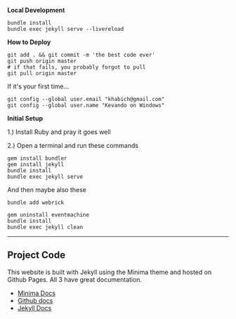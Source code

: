 **Local Development**
```
bundle install
bundle exec jekyll serve --livereload
```

**How to Deploy**
```
git add . && git commit -m 'the best code ever'
git push origin master
# if that fails, you probably forgot to pull
git pull origin master
```

If it's your first time...

```
git config --global user.email "khabich@gmail.com"
git config --global user.name "Kevando on Windows"
```

**Initial Setup** 

1.) Install Ruby and pray it goes well

2.) Open a terminal and run these commands

```
gem install bundler
gem install jekyll
bundle install
bundle exec jekyll serve
```

And then maybe also these

```
bundle add webrick

gem uninstall eventmachine
bundle install
bundle exec jekyll clean
```

---




## Project Code

This website is built with Jekyll using the Minima theme and hosted on Github Pages. All 3 have great documentation.



- [Minima Docs](https://github.com/jekyll/minima)
- [Github docs](https://docs.github.com/en/pages/setting-up-a-github-pages-site-with-jekyll/testing-your-github-pages-site-locally-with-jekyll)
- [Jekyll Docs](https://jekyllrb.com/docs/)



